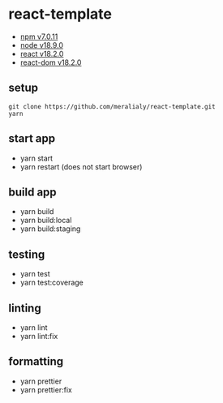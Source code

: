 # react-template

-   [npm v7.0.11](https://www.npmjs.com/)
-   [node v18.9.0](https://nodejs.org/en/)
-   [react v18.2.0](https://reactjs.org/)
-   [react-dom v18.2.0](https://reactjs.org/docs/react-dom.html)

## setup

```plaintext
git clone https://github.com/meralialy/react-template.git
yarn
```

## start app

-   yarn start
-   yarn restart (does not start browser)

## build app

-   yarn build
-   yarn build:local
-   yarn build:staging

## testing

-   yarn test
-   yarn test:coverage

## linting

-   yarn lint
-   yarn lint:fix

## formatting

-   yarn prettier
-   yarn prettier:fix
